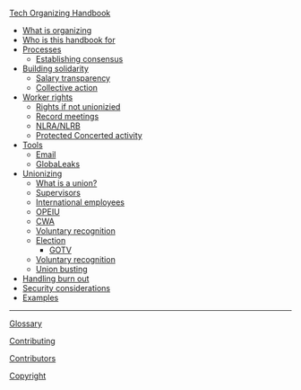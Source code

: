 [Tech Organizing Handbook](tech-organizing-handbook.md)

- [What is organizing]()
- [Who is this handbook for]()
- [Processes]()
    - [Establishing consensus]()
- [Building solidarity]()
    - [Salary transparency](salary-transparency.md)
    - [Collective action]()
- [Worker rights]()
    - [Rights if not unionizied]()
    - [Record meetings]()
    - [NLRA/NLRB]()
    - [Protected Concerted activity]()
- [Tools]()
    - [Email]()
    - [GlobaLeaks](./tools.md)
- [Unionizing]()
    - [What is a union?](unionizing/what-is-a-union.md)
    - [Supervisors]()
    - [International employees]()
    - [OPEIU]()
    - [CWA]()
    - [Voluntary recognition](unionizing/voluntary-recognition.md)
    - [Election](unionizing/election.md)
        - [GOTV]()
    - [Voluntary recognition]()
    - [Union busting](unionizing/union-busting.md)
- [Handling burn out](handling-burn-out.md)
- [Security considerations]()
- [Examples](./examples.md)

---

[Glossary](./glossary.md)

[Contributing](./contributing.md)

[Contributors](./contributors.md)

[Copyright](./copyright.md)
